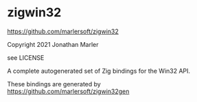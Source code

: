 # zigwin32

https://github.com/marlersoft/zigwin32

Copyright 2021 Jonathan Marler

see LICENSE

A complete autogenerated set of Zig bindings for the Win32 API.

These bindings are generated by https://github.com/marlersoft/zigwin32gen
